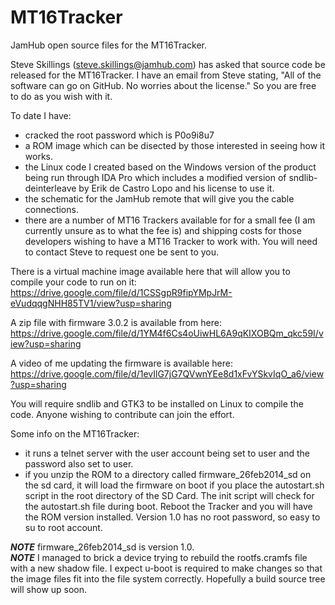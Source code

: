 # MT16Tracker
JamHub open source files for the MT16Tracker.

Steve Skillings (steve.skillings@jamhub.com) has asked that source code be released for the MT16Tracker.  I have an email from Steve stating, "All of the software can go on GitHub.  No worries about the license." So you are free to do as you wish with it.

To date I have:
- cracked the root password which is P0o9i8u7
- a ROM image which can be disected by those interested in seeing how it works.
- the Linux code I created based on the Windows version of the product being run through IDA Pro which includes a modified version of sndlib-deinterleave by Erik de Castro Lopo and his license to use it.
- the schematic for the JamHub remote that will give you the cable connections.
- there are a number of MT16 Trackers available for for a small fee (I am currently unsure as to what the fee is) and shipping costs for those developers wishing to have a MT16 Tracker to work with.  You will need to contact Steve to request one be sent to you.  

There is a virtual machine image available here that will allow you to compile your code to run on it:
https://drive.google.com/file/d/1CSSgpR9fipYMpJrM-eVudqqgNHH85TV1/view?usp=sharing

A zip file with firmware 3.0.2 is available from here:
https://drive.google.com/file/d/1YM4f6Cs4oUiwHL6A9qKIXOBQm_qkc59I/view?usp=sharing

A video of me updating the firmware is available here:
https://drive.google.com/file/d/1evIlG7jG7QVwnYEe8d1xFvYSkvIqO_a6/view?usp=sharing

You will require sndlib and GTK3 to be installed on Linux to compile the code.   Anyone wishing to contribute can join the effort.

Some info on the MT16Tracker:
- it runs a telnet server with the user account being set to user and the password also set to user.
- if you unzip the ROM to a directory called firmware_26feb2014_sd on the sd card, it will load the firmware on boot if you place the autostart.sh script in the root directory of the SD Card.  The init script will check for the autostart.sh file during boot.  Reboot the Tracker and you will have the ROM version installed.   Version 1.0 has no root password, so easy to su to root account.  

***NOTE*** firmware_26feb2014_sd is version 1.0.  
***NOTE*** I managed to brick a device trying to rebuild the rootfs.cramfs file with a new shadow file.   I expect u-boot is required to make changes so that the image files fit into the file system correctly.  Hopefully a build source tree will show up soon.
